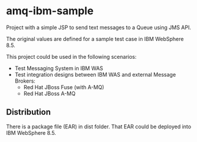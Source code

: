# amq-ibm-sample
Project with a simple JSP to send text messages to a Queue using
JMS API.

The original values are defined for a sample test case in IBM WebSphere 8.5.

This project could be used in the following scenarios:

* Test Messaging System in IBM WAS
* Test integration designs between IBM WAS and external Message Brokers:
	* Red Hat JBoss Fuse (with A-MQ)
	* Red Hat JBoss A-MQ

## Distribution

There is a package file (EAR) in dist folder. That EAR could be deployed
into IBM WebSphere 8.5.
